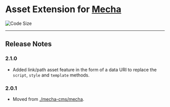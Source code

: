 Asset Extension for [Mecha](https://github.com/mecha-cms/mecha)
===============================================================

![Code Size](https://img.shields.io/github/languages/code-size/mecha-cms/x.asset?color=%23444&style=for-the-badge)

---

Release Notes
-------------

### 2.1.0

 - Added link/path asset feature in the form of a data URI to replace the `script`, `style` and `template` methods.

### 2.0.1

 - Moved from [./mecha-cms/mecha](https://github.com/mecha-cms/mecha).